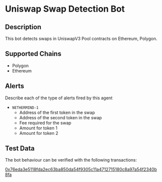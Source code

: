 # Uniswap Swap Detection Bot

## Description

This bot detects swaps in UniswapV3 Pool contracts on Ethereum, Polygon.

## Supported Chains

- Polygon 
- Ethereum


## Alerts

Describe each of the type of alerts fired by this agent

- `NETHERMIND-1`
  - Address of the first token in the swap
  - Address of the second token in the swap
  - Fee required for the swap
  - Amount for token 1
  - Amount for token 2

## Test Data

The bot behaviour can be verified with the following transactions:

[0x76eda3e5118fda2ec63ba850da54f9305c11a4712715180c8a97a54f2340b8fa](https://etherscan.io/tx/0x76eda3e5118fda2ec63ba850da54f9305c11a4712715180c8a97a54f2340b8fa)


